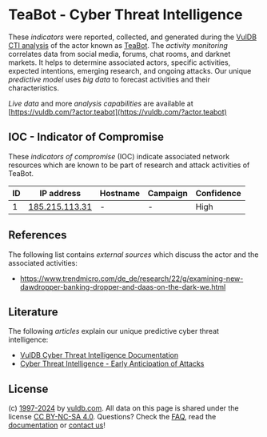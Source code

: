 # TeaBot - Cyber Threat Intelligence

These _indicators_ were reported, collected, and generated during the [VulDB CTI analysis](https://vuldb.com/?kb.cti) of the actor known as [TeaBot](https://vuldb.com/?actor.teabot). The _activity monitoring_ correlates data from social media, forums, chat rooms, and darknet markets. It helps to determine associated actors, specific activities, expected intentions, emerging research, and ongoing attacks. Our unique _predictive model_ uses _big data_ to forecast activities and their characteristics.

_Live data_ and more _analysis capabilities_ are available at [https://vuldb.com/?actor.teabot](https://vuldb.com/?actor.teabot)

## IOC - Indicator of Compromise

These _indicators of compromise_ (IOC) indicate associated network resources which are known to be part of research and attack activities of TeaBot.

ID | IP address | Hostname | Campaign | Confidence
-- | ---------- | -------- | -------- | ----------
1 | [185.215.113.31](https://vuldb.com/?ip.185.215.113.31) | - | - | High

## References

The following list contains _external sources_ which discuss the actor and the associated activities:

* https://www.trendmicro.com/de_de/research/22/g/examining-new-dawdropper-banking-dropper-and-daas-on-the-dark-we.html

## Literature

The following _articles_ explain our unique predictive cyber threat intelligence:

* [VulDB Cyber Threat Intelligence Documentation](https://vuldb.com/?kb.cti)
* [Cyber Threat Intelligence - Early Anticipation of Attacks](https://www.scip.ch/en/?labs.20201022)

## License

(c) [1997-2024](https://vuldb.com/?kb.changelog) by [vuldb.com](https://vuldb.com/?kb.about). All data on this page is shared under the license [CC BY-NC-SA 4.0](https://creativecommons.org/licenses/by-nc-sa/4.0/). Questions? Check the [FAQ](https://vuldb.com/?kb.faq), read the [documentation](https://vuldb.com/?kb) or [contact us](https://vuldb.com/?contact)!
